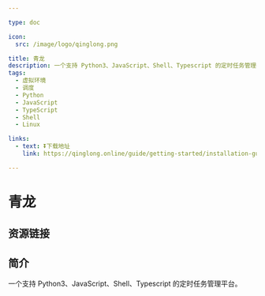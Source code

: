 ```yaml
---

type: doc

icon:
  src: /image/logo/qinglong.png

title: 青龙
description: 一个支持 Python3、JavaScript、Shell、Typescript 的定时任务管理平台。
tags:
  - 虚拟环境
  - 调度
  - Python
  - JavaScript
  - TypeScript
  - Shell
  - Linux

links:
  - text: ⏬下载地址
    link: https://qinglong.online/guide/getting-started/installation-guide

---
```


<ShowLogo />

# 青龙

<ShowTags />

<ShowBreadcrumb />

## 资源链接

<ShowLinks />

## 简介

一个支持 Python3、JavaScript、Shell、Typescript 的定时任务管理平台。
